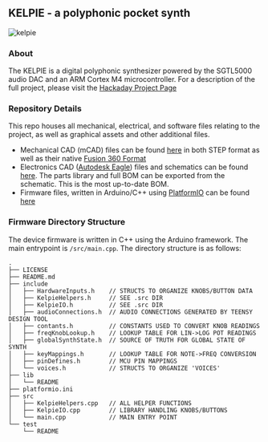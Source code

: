 ## KELPIE - a polyphonic pocket synth

![kelpie](https://cdn.hackaday.io/images/1592771566489986528.jpg)

### About 

The KELPIE is a digital polyphonic synthesizer powered by the SGTL5000 audio DAC and an ARM Cortex M4 microcontroller. For a description of the full project, please visit the [Hackaday Project Page](https://hackaday.io/project/166460-kelpie-synth-module-for-keyboard-controllers)

### Repository Details
This repo houses all mechanical, electrical, and software files relating to the project, as well as graphical assets and other additional files. 
- Mechanical CAD (mCAD) files can be found [here](https://github.com/friedpies/kelpie-pocket-synth/tree/master/hardware/enclosure) in both STEP format as well as their native [Fusion 360 Format](https://www.autodesk.com/products/fusion-360/overview)
- Electronics CAD ([Autodesk Eagle](https://www.autodesk.com/products/eagle/free-download)) files and schematics can be found [here](https://github.com/friedpies/kelpie-pocket-synth/tree/master/hardware/electronics). The parts library and full BOM can be exported from the schematic. This is the most up-to-date BOM.
- Firmware files, written in Arduino/C++ using [PlatformIO](https://platformio.org/) can be found [here](https://github.com/friedpies/kelpie-pocket-synth/tree/master/firmware)

### Firmware Directory Structure
The device firmware is written in C++ using the Arduino framework. The main entrypoint is `/src/main.cpp`. The directory structure is as follows:

```
.
├── LICENSE
├── README.md
├── include
│   ├── HardwareInputs.h    // STRUCTS TO ORGANIZE KNOBS/BUTTON DATA
│   ├── KelpieHelpers.h     // SEE .src DIR
│   ├── KelpieIO.h          // SEE .src DIR
│   ├── audioConnections.h  // AUDIO CONNECTIONS GENERATED BY TEENSY DESIGN TOOL
│   ├── contants.h          // CONSTANTS USED TO CONVERT KNOB READINGS
│   ├── freqKnobLookup.h    // LOOKUP TABLE FOR LIN->LOG POT READINGS
│   ├── globalSynthState.h  // SOURCE OF TRUTH FOR GLOBAL STATE OF SYNTH
│   ├── keyMappings.h       // LOOKUP TABLE FOR NOTE->FREQ CONVERSION 
│   ├── pinDefines.h        // MCU PIN MAPPINGS
│   └── voices.h            // STRUCTS TO ORGANIZE 'VOICES'
├── lib
│   └── README
├── platformio.ini
├── src
│   ├── KelpieHelpers.cpp   // ALL HELPER FUNCTIONS
│   ├── KelpieIO.cpp        // LIBRARY HANDLING KNOBS/BUTTONS
│   └── main.cpp            // MAIN ENTRY POINT
└── test
    └── README

```
